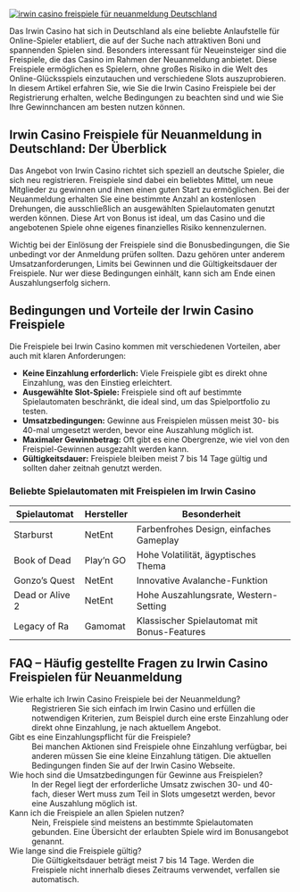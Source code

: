 [![irwin casino freispiele für neuanmeldung Deutschland](https://123-caf.pages.dev/gitsignup.png)](https://vrmoo.ru/Bt82HjjY)

<p>Das Irwin Casino hat sich in Deutschland als eine beliebte Anlaufstelle für Online-Spieler etabliert, die auf der Suche nach attraktiven Boni und spannenden Spielen sind. Besonders interessant für Neueinsteiger sind die Freispiele, die das Casino im Rahmen der Neuanmeldung anbietet. Diese Freispiele ermöglichen es Spielern, ohne großes Risiko in die Welt des Online-Glücksspiels einzutauchen und verschiedene Slots auszuprobieren. In diesem Artikel erfahren Sie, wie Sie die Irwin Casino Freispiele bei der Registrierung erhalten, welche Bedingungen zu beachten sind und wie Sie Ihre Gewinnchancen am besten nutzen können.</p>  <h2>Irwin Casino Freispiele für Neuanmeldung in Deutschland: Der Überblick</h2> <p>Das Angebot von Irwin Casino richtet sich speziell an deutsche Spieler, die sich neu registrieren. Freispiele sind dabei ein beliebtes Mittel, um neue Mitglieder zu gewinnen und ihnen einen guten Start zu ermöglichen. Bei der Neuanmeldung erhalten Sie eine bestimmte Anzahl an kostenlosen Drehungen, die ausschließlich an ausgewählten Spielautomaten genutzt werden können. Diese Art von Bonus ist ideal, um das Casino und die angebotenen Spiele ohne eigenes finanzielles Risiko kennenzulernen.</p> <p>Wichtig bei der Einlösung der Freispiele sind die Bonusbedingungen, die Sie unbedingt vor der Anmeldung prüfen sollten. Dazu gehören unter anderem Umsatzanforderungen, Limits bei Gewinnen und die Gültigkeitsdauer der Freispiele. Nur wer diese Bedingungen einhält, kann sich am Ende einen Auszahlungserfolg sichern.</p>  <h2>Bedingungen und Vorteile der Irwin Casino Freispiele</h2> <p>Die Freispiele bei Irwin Casino kommen mit verschiedenen Vorteilen, aber auch mit klaren Anforderungen:</p> <ul>   <li><strong>Keine Einzahlung erforderlich:</strong> Viele Freispiele gibt es direkt ohne Einzahlung, was den Einstieg erleichtert.</li>   <li><strong>Ausgewählte Slot-Spiele:</strong> Freispiele sind oft auf bestimmte Spielautomaten beschränkt, die ideal sind, um das Spielportfolio zu testen.</li>   <li><strong>Umsatzbedingungen:</strong> Gewinne aus Freispielen müssen meist 30- bis 40-mal umgesetzt werden, bevor eine Auszahlung möglich ist.</li>   <li><strong>Maximaler Gewinnbetrag:</strong> Oft gibt es eine Obergrenze, wie viel von den Freispiel-Gewinnen ausgezahlt werden kann.</li>   <li><strong>Gültigkeitsdauer:</strong> Freispiele bleiben meist 7 bis 14 Tage gültig und sollten daher zeitnah genutzt werden.</li> </ul>  <h3>Beliebte Spielautomaten mit Freispielen im Irwin Casino</h3> <table>   <thead>     <tr>       <th>Spielautomat</th>       <th>Hersteller</th>       <th>Besonderheit</th>     </tr>   </thead>   <tbody>     <tr>       <td>Starburst</td>       <td>NetEnt</td>       <td>Farbenfrohes Design, einfaches Gameplay</td>     </tr>     <tr>       <td>Book of Dead</td>       <td>Play’n GO</td>       <td>Hohe Volatilität, ägyptisches Thema</td>     </tr>     <tr>       <td>Gonzo’s Quest</td>       <td>NetEnt</td>       <td>Innovative Avalanche-Funktion</td>     </tr>     <tr>       <td>Dead or Alive 2</td>       <td>NetEnt</td>       <td>Hohe Auszahlungsrate, Western-Setting</td>     </tr>     <tr>       <td>Legacy of Ra</td>       <td>Gamomat</td>       <td>Klassischer Spielautomat mit Bonus-Features</td>     </tr>   </tbody> </table>  <h2>FAQ – Häufig gestellte Fragen zu Irwin Casino Freispielen für Neuanmeldung</h2> <dl>   <dt>Wie erhalte ich Irwin Casino Freispiele bei der Neuanmeldung?</dt>   <dd>Registrieren Sie sich einfach im Irwin Casino und erfüllen die notwendigen Kriterien, zum Beispiel durch eine erste Einzahlung oder direkt ohne Einzahlung, je nach aktuellem Angebot.</dd>    <dt>Gibt es eine Einzahlungspflicht für die Freispiele?</dt>   <dd>Bei manchen Aktionen sind Freispiele ohne Einzahlung verfügbar, bei anderen müssen Sie eine kleine Einzahlung tätigen. Die aktuellen Bedingungen finden Sie auf der Irwin Casino Webseite.</dd>    <dt>Wie hoch sind die Umsatzbedingungen für Gewinne aus Freispielen?</dt>   <dd>In der Regel liegt der erforderliche Umsatz zwischen 30- und 40-fach, dieser Wert muss zum Teil in Slots umgesetzt werden, bevor eine Auszahlung möglich ist.</dd>    <dt>Kann ich die Freispiele an allen Spielen nutzen?</dt>   <dd>Nein, Freispiele sind meistens an bestimmte Spielautomaten gebunden. Eine Übersicht der erlaubten Spiele wird im Bonusangebot genannt.</dd>    <dt>Wie lange sind die Freispiele gültig?</dt>   <dd>Die Gültigkeitsdauer beträgt meist 7 bis 14 Tage. Werden die Freispiele nicht innerhalb dieses Zeitraums verwendet, verfallen sie automatisch.</dd> </dl>